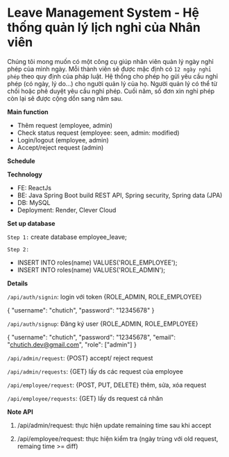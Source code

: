 # Leave Management System - Hệ thống quản lý lịch nghỉ của Nhân viên 
Chúng tôi mong muốn có một công cụ giúp nhân viên quản lý ngày nghỉ phép của mình ngày. Mỗi thành viên sẽ được mặc định có `12 ngày nghỉ phép` theo quy định của pháp luật. Hệ thống cho phép họ gửi yêu cầu nghỉ phép (có ngày, lý do...) cho người quản lý của họ. Người quản lý có thể từ chối hoặc phê duyệt yêu cầu nghỉ phép. Cuối năm, số đơn xin nghỉ phép còn lại sẽ được cộng dồn sang năm sau.

<strong>Main function</strong>
- Thêm request (employee, admin) 
- Check status request (employee: seen, admin: modified)
- Login/logout (employee, admin)
- Accept/reject request (admin)

<strong>Schedule</strong>

<strong>Technology</strong>
- FE: ReactJs
- BE: Java Spring Boot build REST API, Spring security, Spring data (JPA)
- DB: MySQL
- Deployment: Render, Clever Cloud

<strong>Set up database</strong>

`Step 1:` create database employee_leave;

`Step 2:` 

- INSERT INTO roles(name) VALUES('ROLE_EMPLOYEE');
- INSERT INTO roles(name) VALUES('ROLE_ADMIN');


<strong>Details</strong>

`/api/auth/signin`: login với token {ROLE_ADMIN, ROLE_EMPLOYEE}

{
    "username": "chutich",
    "password": "12345678"
}

`/api/auth/signup`: Đăng ký user {ROLE_ADMIN, ROLE_EMPLOYEE}

{
    "username": "chutich",
    "password": "12345678",
    "email": "chutich.dev@gmail.com",
    "role": ["admin"]
}

`/api/admin/request`: {POST} accept/ reject request

`/api/admin/requests`: {GET} lấy ds các request của employee

`/api/employee/request`: {POST, PUT, DELETE} thêm, sửa, xóa request

`/api/employee/requests`: {GET} lấy ds request cá nhân

<strong>Note API</strong>

1. /api/admin/request: thực hiện update remaining time sau khi accept

2. /api/employee/request: thực hiện kiểm tra (ngày trùng với old request, remaing time >= diff)
